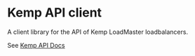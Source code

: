 # Kemp API client

A client library for the API of Kemp LoadMaster loadbalancers.

See [Kemp API Docs](https://kemptechnologies.com/files/support/documentation/KEMP_Restful%20API.pdf)
